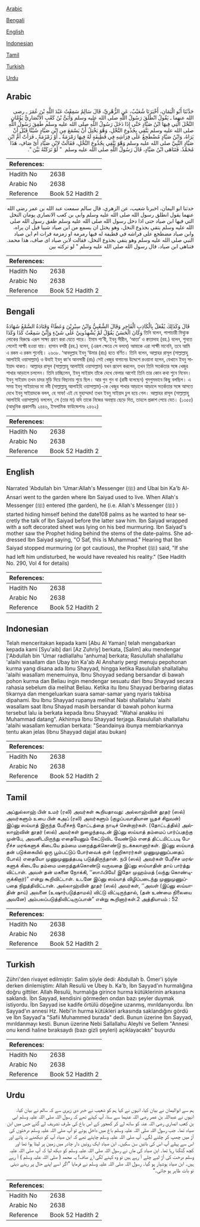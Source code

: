 [Arabic](#arabic)

[Bengali](#bengali)

[English](#english)

[Indonesian](#indonesian)

[Tamil](#tamil)

[Turkish](#turkish)

[Urdu](#urdu)

## Arabic


<div dir="rtl" lang="ar" style={{fontSize:'larger',backgroundColor:'#f8f9fa',padding:20}}>
حَدَّثَنَا أَبُو الْيَمَانِ، أَخْبَرَنَا شُعَيْبٌ، عَنِ الزُّهْرِيِّ، قَالَ سَالِمٌ سَمِعْتُ عَبْدَ اللَّهِ بْنَ عُمَرَ ـ رضى الله عنهما ـ يَقُولُ انْطَلَقَ رَسُولُ اللَّهِ صلى الله عليه وسلم وَأُبَىُّ بْنُ كَعْبٍ الأَنْصَارِيُّ يَؤُمَّانِ النَّخْلَ الَّتِي فِيهَا ابْنُ صَيَّادٍ حَتَّى إِذَا دَخَلَ رَسُولُ اللَّهِ صلى الله عليه وسلم طَفِقَ رَسُولُ اللَّهِ صلى الله عليه وسلم يَتَّقِي بِجُذُوعِ النَّخْلِ، وَهْوَ يَخْتِلُ أَنْ يَسْمَعَ مِنِ ابْنِ صَيَّادٍ شَيْئًا قَبْلَ أَنْ يَرَاهُ، وَابْنُ صَيَّادٍ مُضْطَجِعٌ عَلَى فِرَاشِهِ فِي قَطِيفَةٍ لَهُ فِيهَا رَمْرَمَةٌ ـ أَوْ زَمْزَمَةٌ ـ فَرَأَتْ أُمُّ ابْنِ صَيَّادٍ النَّبِيَّ صلى الله عليه وسلم وَهْوَ يَتَّقِي بِجُذُوعِ النَّخْلِ، فَقَالَتْ لاِبْنِ صَيَّادِ أَىْ صَافِ، هَذَا مُحَمَّدٌ‏.‏ فَتَنَاهَى ابْنُ صَيَّادٍ، قَالَ رَسُولُ اللَّهِ صلى الله عليه وسلم ‏ "‏ لَوْ تَرَكَتْهُ بَيَّنَ ‏"‏‏.‏
</div>
<div style={{backgroundColor:'#f8f9fa',padding:20, marginBottom: 10}}><table> <thead> <tr> <th>References:</th> <th></th> </tr> </thead> <tbody><tr><td>Hadith No</td><td>2638</td></tr><tr><td>Arabic No</td><td>2638</td></tr><tr><td>Reference</td><td>Book 52 Hadith 2</td></tr></tbody></table></div>


<div dir="rtl" lang="ar" style={{fontSize:'larger',backgroundColor:'#f8f9fa',padding:20}}>
حدثنا ابو اليمان، اخبرنا شعيب، عن الزهري، قال سالم سمعت عبد الله بن عمر رضى الله عنهما يقول انطلق رسول الله صلى الله عليه وسلم وابى بن كعب الانصاري يومان النخل التي فيها ابن صياد حتى اذا دخل رسول الله صلى الله عليه وسلم طفق رسول الله صلى الله عليه وسلم يتقي بجذوع النخل، وهو يختل ان يسمع من ابن صياد شييا قبل ان يراه، وابن صياد مضطجع على فراشه في قطيفة له فيها رمرمة او زمزمة فرات ام ابن صياد النبي صلى الله عليه وسلم وهو يتقي بجذوع النخل، فقالت لابن صياد اى صاف، هذا محمد. فتناهى ابن صياد، قال رسول الله صلى الله عليه وسلم " لو تركته بين
</div>
<div style={{backgroundColor:'#f8f9fa',padding:20, marginBottom: 10}}><table> <thead> <tr> <th>References:</th> <th></th> </tr> </thead> <tbody><tr><td>Hadith No</td><td>2638</td></tr><tr><td>Arabic No</td><td>2638</td></tr><tr><td>Reference</td><td>Book 52 Hadith 2</td></tr></tbody></table></div>

## Bengali


<div dir="ltr" lang="bn" style={{fontSize:'larger',backgroundColor:'#f8f9fa',padding:20}}>
قَالَ وَكَذَلِكَ يُفْعَلُ بِالْكَاذِبِ الْفَاجِرِ وَقَالَ الشَّعْبِيُّ وَابْنُ سِيْرِيْنَ وَعَطَاءٌ وَقَتَادَةُ السَّمْعُ شَهَادَةٌ وَكَانَ الْحَسَنُ يَقُوْلُ لَمْ يُشْهِدُونِيْ عَلَى شَيْءٍ وَإِنِّيْ سَمِعْتُ كَذَا وَكَذَا তিনি বলেন, পাপাচারী মিথ্যুক লোকের বিরুদ্ধে এরূপ সাক্ষ্য গ্রহণ করা যেতে পারে। ইমাম শা’বী, ইবনু সীরীন, ‘আতা’ ও ক্বাতাদাহ (রহ.) বলেন, শুনতে পেলেই সাক্ষী হওয়া যায়। হাসান বসরী (রহ.) বলেন, (এরূপ ক্ষেত্রে সে বলবে) আমাকে এরা সাক্ষী মানেনি, তবে আমি এ রকম এ রকম শুনেছি। ২৬৩৮. ‘আবদুল্লাহ ইবনু ‘উমার (রাঃ) হতে বর্ণিত। তিনি বলেন, আল্লাহর রাসূল (সাল্লাল্লাহু আলাইহি ওয়াসাল্লাম) ও উবাই ইবনু কা‘ব আনসারী (রাঃ) সেই খেজুর বাগানের উদ্দেশে রওয়ানা হলেন, যেখানে ইবনু সাইয়াদ থাকত। আল্লাহর রাসূল (সাল্লাল্লাহু আলাইহি ওয়াসাল্লাম) যখন প্রবেশ করলেন, তখন তিনি সতর্কতার সঙ্গে খেজুর শাখার আড়ালে চললেন। তিনি চাচ্ছিলেন, ইবনু সাইয়াদ তাঁকে দেখে ফেলার আগেই তিনি তার কোন কথা শুনে নিবেন। ইবনু সাইয়াদ তখন চাদর মুড়ি দিয়ে বিছানায় শুয়ে ছিল। আর গুন গুন বা (রাবী বলেছেন) গুমগুমভাবে কিছু বলছিল। এ সময় ইবনু সাইয়াদের মা নবী (সাল্লাল্লাহু আলাইহি ওয়াসাল্লাম)-কে খেজুর শাখার আড়ালে আড়ালে সতর্কতার সঙ্গে আসতে দেখে ইবনু সাইয়াদকে বলল, হে সাফ! এই যে মুহাম্মাদ! তখন ইবনু সাইয়াদ চুপ হয়ে গেল। আল্লাহর রাসূল (সাল্লাল্লাহু আলাইহি ওয়াসাল্লাম) বললেন, সে (তার মা) যদি তাকে নিজের অবস্থায় ছেড়ে দিত, তাহলে প্রকাশ পেয়ে যেত। (১৩৫৫) (আধুনিক প্রকাশনীঃ ২৪৪৬, ইসলামিক ফাউন্ডেশনঃ ২৪৬২)
</div>
<div style={{backgroundColor:'#f8f9fa',padding:20, marginBottom: 10}}><table> <thead> <tr> <th>References:</th> <th></th> </tr> </thead> <tbody><tr><td>Hadith No</td><td>2638</td></tr><tr><td>Arabic No</td><td>2638</td></tr><tr><td>Reference</td><td>Book 52 Hadith 2</td></tr></tbody></table></div>

## English


<div dir="ltr" lang="en" style={{fontSize:'larger',backgroundColor:'#f8f9fa',padding:20}}>
Narrated 'Abdullah bin 'Umar:Allah's Messenger (ﷺ) and Ubai bin Ka'b Al-Ansari went to the garden where Ibn Saiyad used to live. When Allah's Messenger (ﷺ) entered (the garden), he (i.e. Allah's Messenger (ﷺ) ) started hiding himself behind the date108 palms as he wanted to hear secretly the talk of Ibn Saiyad before the latter saw him. Ibn Saiyad wrapped with a soft decorated sheet was lying on his bed murmuring. Ibn Saiyad's mother saw the Prophet hiding behind the stems of the date-palms. She addressed Ibn Saiyad saying, "O Saf, this is Muhammad." Hearing that Ibn Saiyad stopped murmuring (or got cautious), the Prophet (ﷺ) said, "If she had left him undisturbed, he would have revealed his reality." (See Hadith No. 290, Vol 4 for details)
</div>
<div style={{backgroundColor:'#f8f9fa',padding:20, marginBottom: 10}}><table> <thead> <tr> <th>References:</th> <th></th> </tr> </thead> <tbody><tr><td>Hadith No</td><td>2638</td></tr><tr><td>Arabic No</td><td>2638</td></tr><tr><td>Reference</td><td>Book 52 Hadith 2</td></tr></tbody></table></div>

## Indonesian


<div dir="ltr" lang="id" style={{fontSize:'larger',backgroundColor:'#f8f9fa',padding:20}}>
Telah menceritakan kepada kami [Abu Al Yaman] telah mengabarkan kepada kami [Syu'aib] dari [Az Zuhriy] berkata, [Salim] aku mendengar ['Abdullah bin 'Umar radliallahu 'anhuma] berkata; Rasulullah shallallahu 'alaihi wasallam dan Ubay bin Ka'ab Al Anshariy pergi menuju pepohonan kurma yang disana ada Ibnu Shayyad, hingga ketika Rasulullah shallallahu 'alaihi wasallam menemuinya, Ibnu Shoyyad sedang bersandar di bawah pohon kurma dan Beliau ingin mendengar sesuatu dari Ibnu Shayyad secara rahasia sebelum dia melihat Beliau. Ketika itu Ibnu Shayyad berbaring diatas tikarnya dan mengeluarkan suara samar-samar yang nyaris takbisa dipahami. Ibu Ibnu Shayyad rupanya melihat Nabi shallallahu 'alaihi wasallam saat Ibnu Shayad masih bersandar di bawah pohon kurma tersebut lalu ia berkata kepada Ibnu Shayyad: "Wahai anakku ini Muhammad datang". Akhirnya Ibnu Shayyad terjaga. Rasulullah shallallahu 'alaihi wasallam kemudian berkata: "Seandainya ibunya membiarkannya tentu akan jelas (Ibnu Shayyad dajjal atau bukan)
</div>
<div style={{backgroundColor:'#f8f9fa',padding:20, marginBottom: 10}}><table> <thead> <tr> <th>References:</th> <th></th> </tr> </thead> <tbody><tr><td>Hadith No</td><td>2638</td></tr><tr><td>Arabic No</td><td>2638</td></tr><tr><td>Reference</td><td>Book 52 Hadith 2</td></tr></tbody></table></div>

## Tamil


<div dir="ltr" lang="ta" style={{fontSize:'larger',backgroundColor:'#f8f9fa',padding:20}}>
அப்துல்லாஹ் பின் உமர் (ரலி) அவர்கள் கூறியதாவது: அல்லாஹ்வின் தூதர் (ஸல்) அவர்களும் உபை பின் கஅப் (ரலி) அவர்களும் (குழப்பவாதியான யூதச் சிறுவன்) இப்னு ஸய்யாத் இருந்த பேரீச்சந் தோட்டத்தை நாடிச் சென்றார்கள். (தோட்டத்தில்) அல்லாஹ்வின் தூதர் (ஸல்) அவர்கள் நுழைந்தவுடன் இப்னு ஸய்யாத் தம்மைப் பார்ப்பதற்கு முன்பே, அவனிடமிருந்து எதையேனும் கேட்டுவிட வேண்டும் எனத் திட்டமிட்டபடி பேரீச்ச மரங்களுக் கிடையே தம்மை மறைத்துக்கொண்டு நடக்கலானார்கள். இப்னு ஸய்யாத் தன் படுக்கையில் ஒரு பூம்பட்டுப் போர்வைக் குள் (குறிகாரர்கள் முணுமுணுப்பதைப் போல்) எதையோ முணுமுணுத்தபடி படுத்திருந்தான். நபி (ஸல்) அவர்கள் பேரீச்ச மரங்களுக் கிடையே தம்மை மறைத்துக்கொண்டு வருவதை இப்னு ஸய்யாதின் தாய் பார்த்து விட்டாள். அவள் தன் மகனை நோக்கி, ‘‘ஸாஃபியே! இதோ முஹம்மத் (வந்து கொண்டிருக்கிறார்)” என்று கூறிவிட்டாள். உடனே இப்னு ஸய்யாத் விழிப்படைந்து முணுமுணுப்பதை நிறுத்திவிட்டான். அல்லாஹ்வின் தூதர் (ஸல்) அவர்கள், ‘‘அவள் (இப்னு ஸய்யாதின் தாய்) அவனை (உஷார்படுத்தாமல்) விட்டு விட்டிருந்தால், (தன் உண்மை நிலையை அவனே) அம்பலப்படுத்திவிட்டிருப்பான்” என்று கூறினார்கள்.2 அத்தியாயம் : 52
</div>
<div style={{backgroundColor:'#f8f9fa',padding:20, marginBottom: 10}}><table> <thead> <tr> <th>References:</th> <th></th> </tr> </thead> <tbody><tr><td>Hadith No</td><td>2638</td></tr><tr><td>Arabic No</td><td>2638</td></tr><tr><td>Reference</td><td>Book 52 Hadith 2</td></tr></tbody></table></div>

## Turkish


<div dir="ltr" lang="tr" style={{fontSize:'larger',backgroundColor:'#f8f9fa',padding:20}}>
Zühri'den rivayet edilmiştir: Salim şöyle dedi: Abdullah b. Ömer'i şöyle derken dinlemiştim: Allah Resulü ve Ubey b. Ka'b, İbn Sayyad'ın hurmalığına doğru gittiler. Allah Resulü, hurmalığa girince hurma kütüklerinin arkasına saklandı. İbn Sayyad, kendisini görmeden ondan bazı şeyler duymak istiyordu. İbn Sayyad ise kadife örtülü döşeğine uzanmış, mırıldanıyordu. İbn Sayyad'ın annesi Hz. Nebi'in hurma kütükleri arkasında saklandığını gördü ve İbn Sayyad'a "Safii Muhammed burada" dedi. Bunun üzerine İbn Sayyad, mırıldanmayı kesti. Bunun üzerine Nebi Sallallahu Aleyhi ve Sellem "Annesi onu kendi haline bıraksaydı (bazı gizli şeyleri) açıklayacaktı" buyurdu
</div>
<div style={{backgroundColor:'#f8f9fa',padding:20, marginBottom: 10}}><table> <thead> <tr> <th>References:</th> <th></th> </tr> </thead> <tbody><tr><td>Hadith No</td><td>2638</td></tr><tr><td>Arabic No</td><td>2638</td></tr><tr><td>Reference</td><td>Book 52 Hadith 2</td></tr></tbody></table></div>

## Urdu


<div dir="rtl" lang="ur" style={{fontSize:'larger',backgroundColor:'#f8f9fa',padding:20}}>
ہم سے ابوالیمان نے بیان کیا، انہوں نے کہا ہم کو شعیب نے خبر دی زہری سے کہ سالم نے بیان کیا، انہوں نے عبداللہ بن عمر رضی اللہ عنہما سے سنا، آپ کہتے تھے کہ رسول اللہ صلی اللہ علیہ وسلم ابی بن کعب انصاری رضی اللہ عنہ کو ساتھ لے کر کھجور کے اس باغ کی طرف تشریف لے گئے جس میں ابن صیاد تھا۔ جب رسول اللہ صلی اللہ علیہ وسلم باغ میں داخل ہوئے تو آپ صلی اللہ علیہ وسلم درختوں کی آڑ میں چھپ کر چلنے لگے۔ آپ صلی اللہ علیہ وسلم چاہتے تھے کہ ابن صیاد آپ کو دیکھنے نہ پائے اور اس سے پہلے آپ اس کی باتیں سن سکیں۔ ابن صیاد ایک روئیں دار چادر میں زمین پر لیٹا ہوا تھا اور کچھ گنگنا رہا تھا۔ ابن صیاد کی ماں نے رسول اللہ صلی اللہ علیہ وسلم کو دیکھ لیا کہ آپ صلی اللہ علیہ وسلم درخت کی آڑ لیے چلے آ رہے ہیں تو وہ کہنے لگی اے صاف! یہ محمد ( صلی اللہ علیہ وسلم ) آ رہے ہیں۔ ابن صیاد ہوشیار ہو گیا۔ رسول اللہ صلی اللہ علیہ وسلم نے فرمایا ”اگر اسے اپنے حال پر رہنے دیتی تو بات ظاہر ہو جاتی۔“
</div>
<div style={{backgroundColor:'#f8f9fa',padding:20, marginBottom: 10}}><table> <thead> <tr> <th>References:</th> <th></th> </tr> </thead> <tbody><tr><td>Hadith No</td><td>2638</td></tr><tr><td>Arabic No</td><td>2638</td></tr><tr><td>Reference</td><td>Book 52 Hadith 2</td></tr></tbody></table></div>